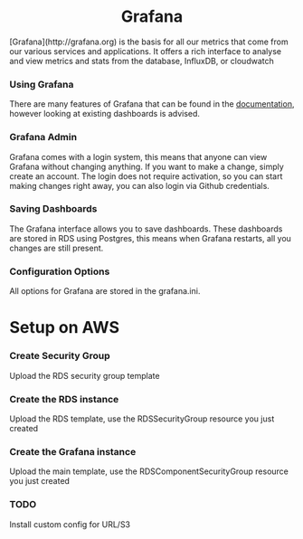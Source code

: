 <h1 align="center">Grafana</h1>
[Grafana](http://grafana.org) is the basis for all our metrics that come from our various services and applications.  It offers a rich interface to analyse and view metrics and stats from the database, InfluxDB, or cloudwatch

### Using Grafana

There are many features of Grafana that can be found in the [documentation](http://www.grafana.org), however looking at existing dashboards is advised.

### Grafana Admin

Grafana comes with a login system, this means that anyone can view Grafana without changing anything.  If you want to make a change, simply create an account.  The login does not require activation, so you can start making changes right away, you can also login via Github credentials.

### Saving Dashboards

The Grafana interface allows you to save dashboards.  These dashboards are stored in RDS using Postgres, this means when Grafana restarts, all you changes are still present.

### Configuration Options

All options for Grafana are stored in the grafana.ini.

# Setup on AWS

### Create Security Group

Upload the RDS security group template

### Create the RDS instance

Upload the RDS template, use the RDSSecurityGroup resource you just created

### Create the Grafana instance

Upload the main template, use the RDSComponentSecurityGroup resource you just created

### TODO

Install custom config for URL/S3
